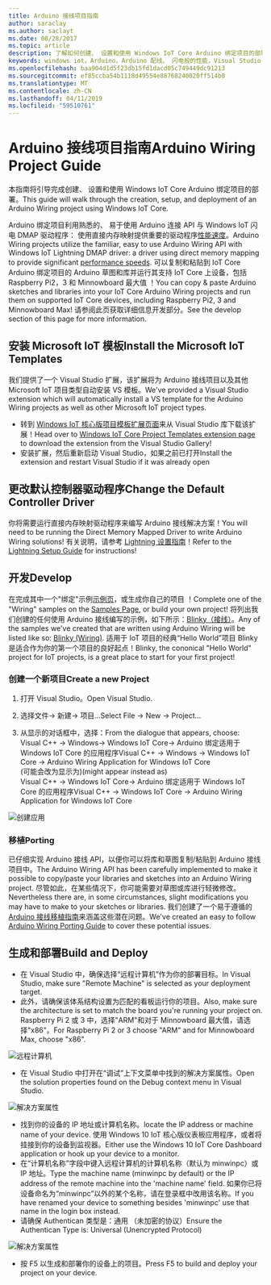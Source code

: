 ```yaml
---
title: Arduino 接线项目指南
author: saraclay
ms.author: saclayt
ms.date: 08/28/2017
ms.topic: article
description: 了解如何创建、 设置和使用 Windows IoT Core Arduino 绑定项目的部署。
keywords: windows iot，Arduino，Arduino 配线、 闪电般的性能，Visual Studio
ms.openlocfilehash: baa904d1d5f23db15fd1dacd05c749449dc91213
ms.sourcegitcommit: ef85ccba54b1118d49554e88768240020ff514b0
ms.translationtype: MT
ms.contentlocale: zh-CN
ms.lasthandoff: 04/11/2019
ms.locfileid: "59510761"
---
```

# <a name="arduino-wiring-project-guide"></a><span data-ttu-id="24bd8-104">Arduino 接线项目指南</span><span class="sxs-lookup"><span data-stu-id="24bd8-104">Arduino Wiring Project Guide</span></span>

<span data-ttu-id="24bd8-105">本指南将引导完成创建、 设置和使用 Windows IoT Core Arduino 绑定项目的部署。</span><span class="sxs-lookup"><span data-stu-id="24bd8-105">This guide will walk through the creation, setup, and deployment of an Arduino Wiring project using Windows IoT Core.</span></span>

<span data-ttu-id="24bd8-106">Arduino 绑定项目利用熟悉的、 易于使用 Arduino 连接 API 与 Windows IoT 闪电 DMAP 驱动程序： 使用直接内存映射提供重要的驱动程序[性能速度](../develop-your-app/LightningPerformance.md)。</span><span class="sxs-lookup"><span data-stu-id="24bd8-106">Arduino Wiring projects utilize the familiar, easy to use Arduino Wiring API with Windows IoT Lightning DMAP driver: a driver using direct memory mapping to provide significant [performance speeds](../develop-your-app/LightningPerformance.md).</span></span> <span data-ttu-id="24bd8-107">可以复制和粘贴到 IoT Core Arduino 绑定项目的 Arduino 草图和库并运行其支持 IoT Core 上设备，包括 Raspberry Pi2，3 和 Minnowboard 最大值 ！</span><span class="sxs-lookup"><span data-stu-id="24bd8-107">You can copy & paste Arduino sketches and libraries into your IoT Core Arduino Wiring projects and run them on supported IoT Core devices, including Raspberry Pi2, 3 and Minnowboard Max!</span></span> <span data-ttu-id="24bd8-108">请参阅此页获取详细信息开发部分。</span><span class="sxs-lookup"><span data-stu-id="24bd8-108">See the develop section of this page for more information.</span></span>

## <a name="install-the-microsoft-iot-templates"></a><span data-ttu-id="24bd8-109">安装 Microsoft IoT 模板</span><span class="sxs-lookup"><span data-stu-id="24bd8-109">Install the Microsoft IoT Templates</span></span>

<span data-ttu-id="24bd8-110">我们提供了一个 Visual Studio 扩展，该扩展将为 Arduino 接线项目以及其他 Microsoft IoT 项目类型自动安装 VS 模板。</span><span class="sxs-lookup"><span data-stu-id="24bd8-110">We've provided a Visual Studio extension which will automatically install a VS template for the Arduino Wiring projects as well as other Microsoft IoT project types.</span></span> 

- <span data-ttu-id="24bd8-111">转到 [Windows IoT 核心版项目模板扩展页面](https://go.microsoft.com/fwlink/?linkid=847472)来从 Visual Studio 库下载该扩展！</span><span class="sxs-lookup"><span data-stu-id="24bd8-111">Head over to [Windows IoT Core Project Templates extension page](https://go.microsoft.com/fwlink/?linkid=847472) to download the extension from the Visual Studio Gallery!</span></span>
- <span data-ttu-id="24bd8-112">安装扩展，然后重新启动 Visual Studio，如果之前已打开</span><span class="sxs-lookup"><span data-stu-id="24bd8-112">Install the extension and restart Visual Studio if it was already open</span></span>

## <a name="change-the-default-controller-driver"></a><span data-ttu-id="24bd8-113">更改默认控制器驱动程序</span><span class="sxs-lookup"><span data-stu-id="24bd8-113">Change the Default Controller Driver</span></span>

<span data-ttu-id="24bd8-114">你将需要运行直接内存映射驱动程序来编写 Arduino 接线解决方案！</span><span class="sxs-lookup"><span data-stu-id="24bd8-114">You will need to be running the Direct Memory Mapped Driver to write Arduino Wiring solutions!</span></span> <span data-ttu-id="24bd8-115">有关说明，请参考 [Lightning 设置指南](../develop-your-app/LightningSetup.md)！</span><span class="sxs-lookup"><span data-stu-id="24bd8-115">Refer to the [Lightning Setup Guide](../develop-your-app/LightningSetup.md) for instructions!</span></span>

## <a name="develop"></a><span data-ttu-id="24bd8-116">开发</span><span class="sxs-lookup"><span data-stu-id="24bd8-116">Develop</span></span>
<span data-ttu-id="24bd8-117">在完成其中一个"绑定"示例[示例页](https://developer.microsoft.com/en-us/windows/iot/samples)，或生成你自己的项目 ！</span><span class="sxs-lookup"><span data-stu-id="24bd8-117">Complete one of the "Wiring" samples on the [Samples Page](https://developer.microsoft.com/en-us/windows/iot/samples), or build your own project!</span></span> <span data-ttu-id="24bd8-118">将列出我们创建的任何使用 Arduino 接线编写的示例，如下所示：[Blinky（接线）](https://developer.microsoft.com/en-us/windows/iot/samples/helloblinkybackgroundwiring)。</span><span class="sxs-lookup"><span data-stu-id="24bd8-118">Any of the samples we've created that are written using Arduino Wiring will be listed like so: [Blinky (Wiring)](https://developer.microsoft.com/en-us/windows/iot/samples/helloblinkybackgroundwiring).</span></span> <span data-ttu-id="24bd8-119">适用于 IoT 项目的经典“Hello World”项目 Blinky 是适合作为你的第一个项目的良好起点！</span><span class="sxs-lookup"><span data-stu-id="24bd8-119">Blinky, the cononical "Hello World" project for IoT projects, is a great place to start for your first project!</span></span>

### <a name="create-a-new-project"></a><span data-ttu-id="24bd8-120">创建一个新项目</span><span class="sxs-lookup"><span data-stu-id="24bd8-120">Create a new Project</span></span>
1. <span data-ttu-id="24bd8-121">打开 Visual Studio。</span><span class="sxs-lookup"><span data-stu-id="24bd8-121">Open Visual Studio.</span></span>

2. <span data-ttu-id="24bd8-122">选择文件-> 新建-> 项目...</span><span class="sxs-lookup"><span data-stu-id="24bd8-122">Select File -> New -> Project...</span></span>

3. <span data-ttu-id="24bd8-123">从显示的对话框中，选择：</span><span class="sxs-lookup"><span data-stu-id="24bd8-123">From the dialogue that appears, choose:</span></span>  
<span data-ttu-id="24bd8-124">Visual C++ -> Windows-> Windows IoT Core-> Arduino 绑定适用于 Windows IoT Core 的应用程序</span><span class="sxs-lookup"><span data-stu-id="24bd8-124">Visual C++ -> Windows -> Windows IoT Core -> Arduino Wiring Application for Windows IoT Core</span></span>  
<span data-ttu-id="24bd8-125">(可能会改为显示为)</span><span class="sxs-lookup"><span data-stu-id="24bd8-125">(might appear instead as)</span></span>  
<span data-ttu-id="24bd8-126">Visual C++ -> Windows IoT Core-> Arduino 绑定适用于 Windows IoT Core 的应用程序</span><span class="sxs-lookup"><span data-stu-id="24bd8-126">Visual C++ -> Windows IoT Core -> Arduino Wiring Application for Windows IoT Core</span></span> 


![创建应用](../media/ArduinoWiring/appcreate.png)

### <a name="porting"></a><span data-ttu-id="24bd8-128">移植</span><span class="sxs-lookup"><span data-stu-id="24bd8-128">Porting</span></span>

<span data-ttu-id="24bd8-129">已仔细实现 Arduino 接线 API，以便你可以将库和草图复制/粘贴到 Arduino 接线项目中。</span><span class="sxs-lookup"><span data-stu-id="24bd8-129">The Arduino Wiring API has been carefully implemented to make it possible to copy/paste your libraries and sketches into an Arduino Wiring project.</span></span> <span data-ttu-id="24bd8-130">尽管如此，在某些情况下，你可能需要对草图或库进行轻微修改。</span><span class="sxs-lookup"><span data-stu-id="24bd8-130">Nevertheless there are, in some circumstances, slight modifications you may have to make to your sketches or libraries.</span></span> <span data-ttu-id="24bd8-131">我们创建了一个易于遵循的 [Arduino 接线移植指南](ArduinoWiringPortingGuide.md)来涵盖这些潜在问题。</span><span class="sxs-lookup"><span data-stu-id="24bd8-131">We've created an easy to follow [Arduino Wiring Porting Guide](ArduinoWiringPortingGuide.md) to cover these potential issues.</span></span>

## <a name="build-and-deploy"></a><span data-ttu-id="24bd8-132">生成和部署</span><span class="sxs-lookup"><span data-stu-id="24bd8-132">Build and Deploy</span></span>

- <span data-ttu-id="24bd8-133">在 Visual Studio 中，确保选择“远程计算机”作为你的部署目标。</span><span class="sxs-lookup"><span data-stu-id="24bd8-133">In Visual Studio, make sure "Remote Machine" is selected as your deployment target.</span></span>
- <span data-ttu-id="24bd8-134">此外，请确保该体系结构设置为匹配的看板运行你的项目。</span><span class="sxs-lookup"><span data-stu-id="24bd8-134">Also, make sure the  architecture is set to match the board you're running your project on.</span></span> <span data-ttu-id="24bd8-135">Raspberry Pi 2 或 3 中，选择"ARM"和对于 Minnowboard 最大值，请选择"x86"。</span><span class="sxs-lookup"><span data-stu-id="24bd8-135">For Raspberry Pi 2 or 3 choose "ARM" and for Minnowboard Max, choose "x86".</span></span>

![远程计算机](../media/ArduinoWiring/wiringapp_remotemachine.png)

- <span data-ttu-id="24bd8-137">在 Visual Studio 中打开在“调试”上下文菜单中找到的解决方案属性。</span><span class="sxs-lookup"><span data-stu-id="24bd8-137">Open the solution properties found on the Debug context menu in Visual Studio.</span></span>

![解决方案属性](../media/ArduinoWiring/wiringapp_properties.png)

- <span data-ttu-id="24bd8-139">找到你的设备的 IP 地址或计算机名称。</span><span class="sxs-lookup"><span data-stu-id="24bd8-139">locate the IP address or machine name of your device.</span></span> <span data-ttu-id="24bd8-140">使用 Windows 10 IoT 核心版仪表板应用程序，或者将挂接到你的设备到监视器。</span><span class="sxs-lookup"><span data-stu-id="24bd8-140">Either use the Windows 10 IoT Core Dashboard application or hook up your device to a monitor.</span></span>
- <span data-ttu-id="24bd8-141">在“计算机名称”字段中键入远程计算机的计算机名称（默认为 minwinpc）或 IP 地址。</span><span class="sxs-lookup"><span data-stu-id="24bd8-141">Type the machine name (minwinpc by default) or the IP address of the remote machine into the 'machine name' field.</span></span> <span data-ttu-id="24bd8-142">如果你已将设备命名为“minwinpc”以外的某个名称，请在登录框中改用该名称。</span><span class="sxs-lookup"><span data-stu-id="24bd8-142">If you have renamed your device to something besides 'minwinpc' use that name in the login box instead.</span></span>
- <span data-ttu-id="24bd8-143">请确保 Authentican 类型是：通用 （未加密的协议）</span><span class="sxs-lookup"><span data-stu-id="24bd8-143">Ensure the Authentican Type is: Universal (Unencrypted Protocol)</span></span>

![解决方案属性](../media/ArduinoWiring/wiringapp_properties2.png)

- <span data-ttu-id="24bd8-145">按 F5 以生成和部署你的设备上的项目。</span><span class="sxs-lookup"><span data-stu-id="24bd8-145">Press F5 to build and deploy your project on your device.</span></span>
